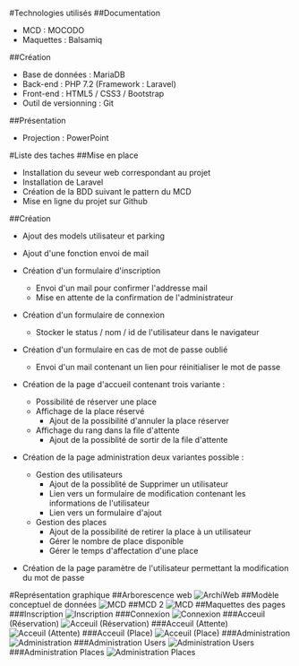 #Technologies utilisés
##Documentation
* MCD : MOCODO
* Maquettes : Balsamiq

##Création
* Base de données : MariaDB
* Back-end : PHP 7.2 (Framework : Laravel)
* Front-end : HTML5 / CSS3 / Bootstrap
* Outil de versionning : Git

##Présentation
* Projection : PowerPoint

#Liste des taches
##Mise en place
- Installation du seveur web correspondant au projet
- Installation de Laravel
- Création de la BDD suivant le pattern du MCD
- Mise en ligne du projet sur Github

##Création
- Ajout des models utilisateur et parking
- Ajout d'une fonction envoi de mail
- Création d'un formulaire d'inscription 
	- Envoi d'un mail pour confirmer l'addresse mail
	- Mise en attente de la confirmation de l'administrateur
- Création d'un formulaire de connexion
	- Stocker le status / nom / id de l'utilisateur dans le navigateur
- Création d'un formulaire en cas de mot de passe oublié
	- Envoi d'un mail contenant un lien pour réinitialiser le mot de passe
- Création de la page d'accueil contenant trois variante :
	- Possibilité de réserver une place
	- Affichage de la place réservé
		- Ajout de la possibilité d'annuler la place réserver
	- Affichage du rang dans la file d'attente
		- Ajout de la possiblité de sortir de la file d'attente
- Création de la page administration deux variantes possible :
	- Gestion des utilisateurs
		- Ajout de la possiblité de Supprimer un utilisateur
		- Lien vers un formulaire de modification contenant les informations de l'utilisateur
		- Lien vers un formulaire d'ajout
	- Gestion des places
		- Ajout de la possibilité de retirer la place à un utilisateur
		- Gérer le nombre de place disponible
		- Gérer le temps d'affectation d'une place
		
- Création de la page paramètre de l'utilisateur permettant la modification du mot de passe


#Représentation graphique
##Arborescence web
![ArchiWeb](Images/siteMap.png)
##Modèle conceptuel de données
![MCD](Images/Parkings.svg)
##MCD 2
![MCD](Images/Utilisateurs.svg)
##Maquettes des pages
###Inscription 
![Inscription](Images/balsamiq/Inscription.png)
###Connexion 
![Connexion](Images/balsamiq/Connexion.png)
###Acceuil (Réservation) 
![Acceuil (Réservation)](Images/balsamiq/Acceuil1.png)
###Acceuil (Attente) 
![Acceuil (Attente)](Images/balsamiq/Acceuil2.png)
###Acceuil (Place) 
![Acceuil (Place)](Images/balsamiq/Acceuil3.png)
###Administration 
![Administration](Images/balsamiq/Administration.png)
###Administration Users 
![Administration Users](Images/balsamiq/Admin1.png)
###Administration Places 
![Administration Places](Images/balsamiq/Admin2.png)